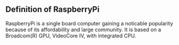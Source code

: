 ## Definition of RaspberryPi
RaspberryPi is a single board computer gaining a noticable popularity because of its affordability and large community. It is based on a Broadcom(R) GPU, VideoCore IV, with integrated CPU.